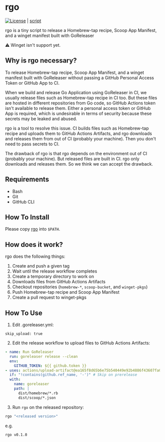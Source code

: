 # rgo

[![License](http://img.shields.io/badge/license-mit-blue.svg?style=flat-square)](https://raw.githubusercontent.com/suzuki-shunsuke/rgo/main/LICENSE) | [script](rgo)

rgo is a tiny script to release a Homebrew-tap recipe, Scoop App Manifest, and a winget manifest built with GoReleaser

:warning: Winget isn't support yet.

## Why is rgo necessary?

To release Homebrew-tap recipe, Scoop App Manifest, and a winget manifest built with GoReleaser without passing a GitHub Personal Access Token or GitHub App to CI.

When we build and release Go Application using GoReleaser in CI, we usually release files such as Homebrew-tap recipe in CI too.
But these files are hosted in different repositories from Go code, so GitHub Actions token isn't available to release them.
Either a personal access token or GitHub App is required, which is undesirable in terms of security because these secrets may be leaked and abused.

rgo is a tool to resolve this issue.
CI builds files such as Homebrew-tap recipe and uploads them to GitHub Actions Artifacts, and rgo downloads and releases them from out of CI (probably your machine).
Then you don't need to pass secrets to CI.

The drawback of rgo is that rgo depends on the environment out of CI (probably your machine).
But released files are built in CI. rgo only downloads and releases them. So we think we can accept the drawback.

## Requirements

- Bash
- Git
- GitHub CLI

## How To Install

Please copy [rgo](rgo) into `$PATH`.

## How does it work?

rgo does the following things:

1. Create and push a given tag
2. Wait until the release workflow completes
3. Create a temporary directory to work on
4. Downloads files from GitHub Actions Artifacts
5. Checkout repositories (`homebrew-*`, `scoop-bucket`, and `winget-pkgs`)
6. Push Homebrew-tap recipe and Scoop App Manifest
7. Create a pull request to winget-pkgs

## How To Use

1. Edit .goreleaser.yml:

`skip_upload: true`

2. Edit the release workflow to upload files to GitHub Actions Artifacts:

```yaml
- name: Run GoReleaser
  run: goreleaser release --clean
  env:
    GITHUB_TOKEN: ${{ github.token }}
- uses: actions/upload-artifact@ea165f8d65b6e75b540449e92b4886f43607fa02 # v4.6.2
  if: "!contains(github.ref_name, '-')" # Skip on prerelease
  with:
    name: goreleaser
    path: |
      dist/homebrew/*.rb
      dist/scoop/*.json
```

3. Run `rgo` on the released repository:

```sh
rgo "<released version>"
```

e.g.

```sh
rgo v0.1.0
```
